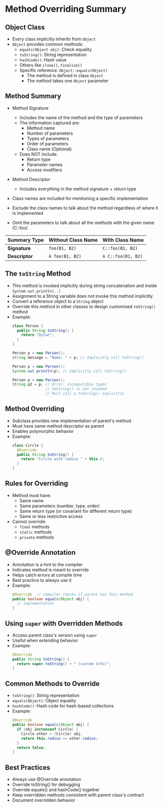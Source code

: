 # Method Overriding Summary

## Object Class
- Every class implicitly inherits from `Object`
- `Object` provides common methods:
    - `equals(Object obj)`: Check equality
    - `toString()`: String representation
    - `hashCode()`: Hash value
    - Others like `clone()`, `finalize()`
    - Specific reference: `Object::equals(Object)`
        - The method is defined in class `Object`
        - The method takes one `Object` parameter

## Method Summary
- Method Signature
    - Includes the name of the method and the type of parameters
    - The information captured are:
        - Method name
        - Number of parameters
        - Types of parameters
        - Order of parameters
        - Class name (Optional)
    - Does NOT include:
        - Return type
        - Parameter names
        - Access modifiers

- Method Descriptor
    - Includes everything in the method signature + return type

- Class names are included for mentioning a specific implementation
- Exclude the class names to talk about the method regardless of where it is implemented 
- Omit the parameters to talk about all the methods with the given name (C::foo)

| Summary Type   | Without Class Name | With Class Name    |
| -------------- | ------------------ | ------------------ |
| **Signature**  | `foo(B1, B2)`      | `C::foo(B1, B2)`   |
| **Descriptor** | `A foo(B1, B2)`    | `A C::foo(B1, B2)` |

## The `toString` Method
- This method is invoked implicitly during string concatenation and inside `System.out.println(..)`
- Assignment to a String variable does not invoke this method implicitly
- Convert a reference object to a `String` object
- Override this method in other classes to design customised `toString()` method
- Example:
  ```java
  class Person {
    public String toString() {
      return "Dylan";
    }
  }
  ```
  ```java
  Person p = new Person();
  String message = "Name: " + p; // Implicitly call toString()
  ```
  ```java
  Person p = new Person();
  System.out.println(p); // Implicitly call toString()
  ```
  ```java
  Person p = new Person();
  String p2 = p; // Error: incompatible types
                 // toString() is not invoked
                 // Must call p.toString() explicitly
  ```

## Method Overriding
- Subclass provides new implementation of parent's method
- Must have same method descriptor as parent
- Enables polymorphic behavior
- Example:
  ```java
  class Circle {
    @Override
    public String toString() {
      return "Circle with radius " + this.r;
    }
  }
  ```

## Rules for Overriding
- Method must have:
    - Same name
    - Same parameters (number, type, order)
    - Same return type (or covariant for different return type)
    - Same or less restrictive access
- Cannot override:
    - `final` methods
    - `static` methods
    - `private` methods

## @Override Annotation
- Annotation is a hint to the compiler
- Indicates method is meant to override
- Helps catch errors at compile time
- Best practice to always use it
- Example:
  ```java
  @Override  // Compiler checks if parent has this method
  public boolean equals(Object obj) {
    // implementation
  }
  ```

## Using `super` with Overridden Methods
- Access parent class's version using `super`
- Useful when extending behavior
- Example:
  ```java
  @Override
  public String toString() {
    return super.toString() + " (custom info)"; 
  }
  ```

## Common Methods to Override
- `toString()`: String representation
- `equals(Object)`: Object equality
- `hashCode()`: Hash code for hash-based collections
- Example:
  ```java
  @Override
  public boolean equals(Object obj) {
    if (obj instanceof Circle) {
      Circle other = (Circle) obj;
      return this.radius == other.radius;
    }
    return false;
  }
  ```

## Best Practices
- Always use @Override annotation
- Override toString() for debugging
- Override equals() and hashCode() together
- Keep overridden methods consistent with parent class's contract
- Document overridden behavior
